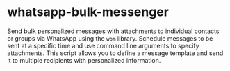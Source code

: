 # whatsapp-bulk-messenger
Send bulk personalized messages with attachments to individual contacts or groups via WhatsApp using the `wbm` library. Schedule messages to be sent at a specific time and use command line arguments to specify attachments. This script allows you to define a message template and send it to multiple recipients with personalized information.
